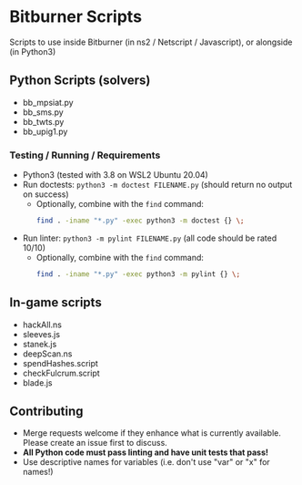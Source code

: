 # Bitburner Scripts
Scripts to use inside Bitburner (in ns2 / Netscript / Javascript), or alongside (in Python3)

## Python Scripts (solvers)

- bb_mpsiat.py
- bb_sms.py
- bb_twts.py
- bb_upig1.py

### Testing / Running / Requirements

- Python3 (tested with 3.8 on WSL2 Ubuntu 20.04)
- Run doctests: `python3 -m doctest FILENAME.py` (should return no output on success)
  - Optionally, combine with the `find` command:
    ```bash
    find . -iname "*.py" -exec python3 -m doctest {} \;
    ```
- Run linter: `python3 -m pylint FILENAME.py` (all code should be rated 10/10)
  - Optionally, combine with the `find` command:
    ```bash
    find . -iname "*.py" -exec python3 -m pylint {} \;
    ```

## In-game scripts

- hackAll.ns
- sleeves.js
- stanek.js
- deepScan.ns
- spendHashes.script
- checkFulcrum.script
- blade.js

## Contributing

- Merge requests welcome if they enhance what is currently available. Please create an issue first to discuss.
- **All Python code must pass linting and have unit tests that pass!**
- Use descriptive names for variables (i.e. don't use "var" or "x" for names!)

